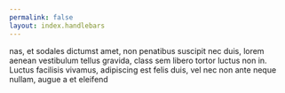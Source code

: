 ```yaml
---
permalink: false
layout: index.handlebars
---
```

nas, et sodales dictumst amet, non penatibus suscipit nec duis, lorem aenean vestibulum tellus gravida, class sem libero tortor luctus non in. Luctus facilisis vivamus, adipiscing est felis duis, vel nec non ante neque nullam, augue a et eleifend 
